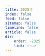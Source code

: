 ```yaml
---
title: 2025年
index: false
feed: false
sitemap: false
timeline: false
article: false
dir:
    order: -2025
    link: true
---
```


<div class="catalog-display-container">
  <Catalog base='/articles/poems_and_songs/random/2025/' />
</div>